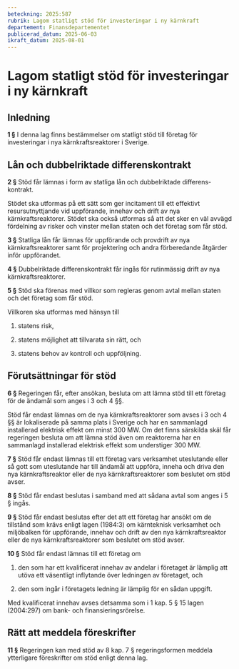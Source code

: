 ```yaml
---
beteckning: 2025:587
rubrik: Lagom statligt stöd för investeringar i ny kärnkraft
departement: Finansdepartementet
publicerad_datum: 2025-06-03
ikraft_datum: 2025-08-01
---
```


# Lagom statligt stöd för investeringar i ny kärnkraft

## Inledning

**1 §** I denna lag finns bestämmelser om statligt stöd till företag för investeringar i nya kärnkraftsreaktorer i Sverige.

## Lån och dubbelriktade differenskontrakt

**2 §** Stöd får lämnas i form av statliga lån och dubbelriktade differens-kontrakt.

Stödet ska utformas på ett sätt som ger incitament till ett effektivt resursutnyttjande vid uppförande, innehav och drift av nya kärnkraftsreaktorer. Stödet ska också utformas så att det sker en väl avvägd fördelning av risker och vinster mellan staten och det företag som får stöd.

**3 §** Statliga lån får lämnas för uppförande och provdrift av nya kärnkraftsreaktorer samt för projektering och andra förberedande åtgärder inför uppförandet.

**4 §** Dubbelriktade differenskontrakt får ingås för rutinmässig drift av nya kärnkraftsreaktorer.

**5 §** Stöd ska förenas med villkor som regleras genom avtal mellan staten och det företag som får stöd.

Villkoren ska utformas med hänsyn till

1. statens risk,

2. statens möjlighet att tillvarata sin rätt, och

3. statens behov av kontroll och uppföljning.

## Förutsättningar för stöd

**6 §** Regeringen får, efter ansökan, besluta om att lämna stöd till ett företag för de ändamål som anges i 3 och 4 §§.

Stöd får endast lämnas om de nya kärnkraftsreaktorer som avses i 3 och 4 §§ är lokaliserade på samma plats i Sverige och har en sammanlagd installerad elektrisk effekt om minst 300 MW. Om det finns särskilda skäl får regeringen besluta om att lämna stöd även om reaktorerna har en sammanlagd installerad elektrisk effekt som understiger 300 MW.

**7 §** Stöd får endast lämnas till ett företag vars verksamhet uteslutande eller så gott som uteslutande har till ändamål att uppföra, inneha och driva den nya kärnkraftsreaktor eller de nya kärnkraftsreaktorer som beslutet om stöd avser.

**8 §** Stöd får endast beslutas i samband med att sådana avtal som anges i 5 § ingås.

**9 §** Stöd får endast beslutas efter det att ett företag har ansökt om de tillstånd som krävs enligt lagen (1984:3) om kärnteknisk verksamhet och miljöbalken för uppförande, innehav och drift av den nya kärnkraftsreaktor eller de nya kärnkraftsreaktorer som beslutet om stöd avser.

**10 §** Stöd får endast lämnas till ett företag om

1. den som har ett kvalificerat innehav av andelar i företaget är lämplig att utöva ett väsentligt inflytande över ledningen av företaget, och

2. den som ingår i företagets ledning är lämplig för en sådan uppgift.

Med kvalificerat innehav avses detsamma som i 1 kap. 5 § 15 lagen (2004:297) om bank- och finansieringsrörelse.

## Rätt att meddela föreskrifter

**11 §** Regeringen kan med stöd av 8 kap. 7 § regeringsformen meddela ytterligare föreskrifter om stöd enligt denna lag.